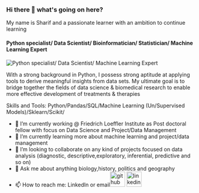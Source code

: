 ### Hi there 👋 what's going on here?
My name is Sharif and a passionate learner with an ambition to continue learning
#### Python specialist/ Data Scientist/ Bioinformatician/ Statistician/ Machine Learning Expert
![Python specialist/ Data Scientist/ Machine Learning Expert](https://arturssmirnovs.github.io/github-profile-readme-generator/images/banner.png)

With a strong background in Python, I possess strong aptitude at applying tools to derive meaningful insights from data sets. My ultimate goal is to bridge together the fields of data science & biomedical research to enable more effective development of treatments & therapies

Skills and Tools: Python/Pandas/SQL/Machine Learning (Un/Supervised Models)/Sklearn/Scikit/

- 🔭 I’m currently working @ Friedrich Loeffler Institute as Post doctoral fellow with focus on Data Science and Project/Data Management 
- 🌱 I’m currently learning more about machine learning and project/data management
- 👯 I’m looking to collaborate on any kind of projects focused on data analysis (diagnostic, descriptive,exploratory, inferential, predictive and so on) 
- 💬 Ask me about anything biology,history, politics and geography
- 📫 How to reach me: LinkedIn or email[<img src='https://cdn.jsdelivr.net/npm/simple-icons@3.0.1/icons/github.svg' alt='github' height='40'>](https://github.com/smortoga)  [<img src='https://cdn.jsdelivr.net/npm/simple-icons@3.0.1/icons/linkedin.svg' alt='linkedin' height='40'>](https://www.linkedin.com/in/https://www.linkedin.com/in/dr-sharif-mortoga-653ab34b//)  
